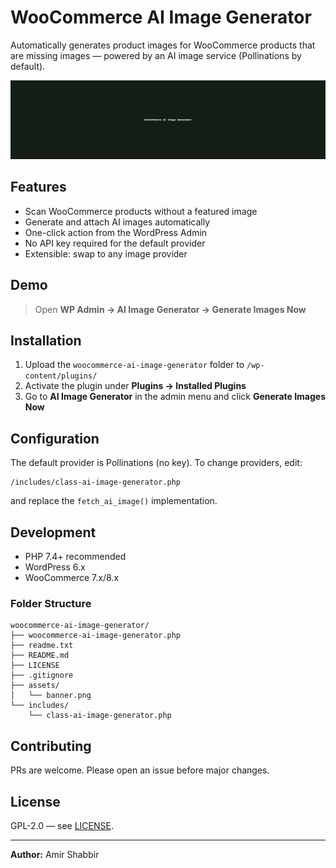 # WooCommerce AI Image Generator

Automatically generates product images for WooCommerce products that are missing images — powered by an AI image service (Pollinations by default).

![Banner](assets/banner.png)

## Features
- Scan WooCommerce products without a featured image
- Generate and attach AI images automatically
- One-click action from the WordPress Admin
- No API key required for the default provider
- Extensible: swap to any image provider

## Demo
> Open **WP Admin → AI Image Generator → Generate Images Now**

## Installation
1. Upload the `woocommerce-ai-image-generator` folder to `/wp-content/plugins/`
2. Activate the plugin under **Plugins → Installed Plugins**
3. Go to **AI Image Generator** in the admin menu and click **Generate Images Now**

## Configuration
The default provider is Pollinations (no key). To change providers, edit:
```
/includes/class-ai-image-generator.php
```
and replace the `fetch_ai_image()` implementation.

## Development
- PHP 7.4+ recommended
- WordPress 6.x
- WooCommerce 7.x/8.x

### Folder Structure
```
woocommerce-ai-image-generator/
├── woocommerce-ai-image-generator.php
├── readme.txt
├── README.md
├── LICENSE
├── .gitignore
├── assets/
│   └── banner.png
└── includes/
    └── class-ai-image-generator.php
```

## Contributing
PRs are welcome. Please open an issue before major changes.

## License
GPL-2.0 — see [LICENSE](LICENSE).

---

**Author:** Amir Shabbir
